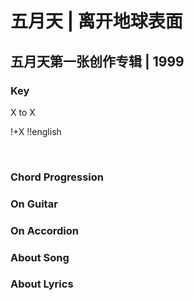# 五月天 | 离开地球表面
## 五月天第一张创作专辑 | 1999



### Key
X to X
&nbsp;

!+X
!!english








&nbsp;&nbsp;

### Chord Progression



### On Guitar



### On Accordion



### About Song


### About Lyrics


